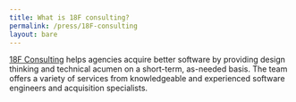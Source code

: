```yaml
---
title: What is 18F consulting?
permalink: /press/18F-consulting
layout: bare
---
```


[18F Consulting](https://18f.github.io/consulting/) helps agencies acquire better software by providing design thinking and technical acumen on a short-term, as-needed basis. The team offers a variety of services from knowledgeable and experienced software engineers and acquisition specialists. 


